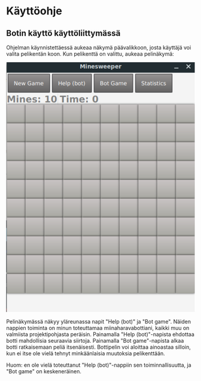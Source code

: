# Käyttöohje

## Botin käyttö käyttöliittymässä

Ohjelman käynnistettäessä aukeaa näkymä päävalikkoon, josta käyttäjä voi valita pelikentän koon. Kun pelikenttä on valittu, aukeaa pelinäkymä:

<img src="https://github.com/hackinen/Miinaharavaratkaisija/blob/master/dokumentaatio/misc/pelinakyma.png" width="750">

Pelinäkymässä näkyy yläreunassa napit "Help (bot)" ja "Bot game". Näiden nappien toiminta on minun toteuttamaa miinaharavabottiani, kaikki muu on valmiista projektipohjasta peräisin. Painamalla "Help (bot)"-napista ehdottaa botti mahdollisia seuraavia siirtoja. Painamalla "Bot game"-napista alkaa botti ratkaisemaan peliä itsenäisesti. Bottipelin voi aloittaa ainoastaa silloin, kun ei itse ole vielä tehnyt minkäänlaisia muutoksia pelikenttään.

Huom: en ole vielä toteuttanut "Help (bot)"-nappiin sen toiminnallisuutta, ja "Bot game" on keskeneräinen.
